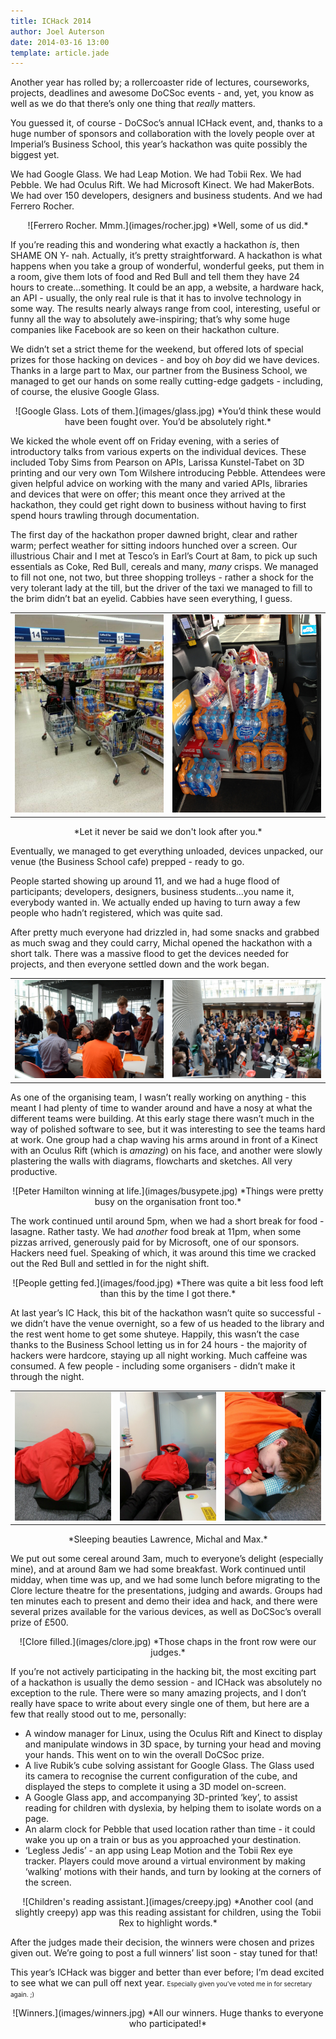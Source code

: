 ```yaml
---
title: ICHack 2014
author: Joel Auterson
date: 2014-03-16 13:00
template: article.jade
---
```


Another year has rolled by; a rollercoaster ride of lectures, courseworks, projects, deadlines and awesome DoCSoc events - and, yet, you know as well as we do that there’s only one thing that *really* matters.

You guessed it, of course - DoCSoc’s annual ICHack event, and, thanks to a huge number of sponsors and collaboration with the lovely people over at Imperial’s Business School, this year’s hackathon was quite possibly the biggest yet. 

We had Google Glass.
We had Leap Motion.
We had Tobii Rex.
We had Pebble.
We had Oculus Rift.
We had Microsoft Kinect.
We had MakerBots.
We had over 150 developers, designers and business students.
And we had Ferrero Rocher.

<center>![Ferrero Rocher. Mmm.](images/rocher.jpg)
*Well, some of us did.*</center>

If you’re reading this and wondering what exactly a hackathon *is*, then SHAME ON Y- nah. Actually, it’s pretty straightforward. A hackathon is what happens when you take a group of wonderful, wonderful geeks, put them in a room, give them lots of food and Red Bull and tell them they have 24 hours to create...something. It could be an app, a website, a hardware hack, an API - usually, the only real rule is that it has to involve technology in some way. The results nearly always range from cool, interesting, useful or funny all the way to absolutely awe-inspiring; that’s why some huge companies like Facebook are so keen on their hackathon culture.

We didn’t set a strict theme for the weekend, but offered lots of special prizes for those hacking on devices - and boy oh *boy* did we have devices. Thanks in a large part to Max, our partner from the Business School, we managed to get our hands on some really cutting-edge gadgets - including, of course, the elusive Google Glass.

<center>![Google Glass. Lots of them.](images/glass.jpg)
*You’d think these would have been fought over. You’d be absolutely right.*</center>

We kicked the whole event off on Friday evening, with a series of introductory talks from various experts on the individual devices. These included Toby Sims from Pearson on APIs, Larissa Kunstel-Tabet on 3D printing and our very own Tom Wilshere introducing Pebble. Attendees were given helpful advice on working with the many and varied APIs, libraries and devices that were on offer; this meant once they arrived at the hackathon, they could get right down to business without having to first spend hours trawling through documentation.

The first day of the hackathon proper dawned bright, clear and rather warm; perfect weather for sitting indoors hunched over a screen. Our illustrious Chair and I met at Tesco’s in Earl’s Court at 8am, to pick up such essentials as Coke, Red Bull, cereals and many, *many* crisps. We managed to fill not one, not two, but three shopping trolleys - rather a shock for the very tolerant lady at the till, but the driver of the taxi we managed to fill to the brim didn’t bat an eyelid. Cabbies have seen everything, I guess.

<center><table><tr><td width="50%"><img src="images/trolleys.jpg"></td><td><img src="images/taxi.jpg"></td></tr></table>
*Let it never be said we don't look after you.*</center>

Eventually, we managed to get everything unloaded, devices unpacked, our venue (the Business School cafe) prepped - ready to go.

People started showing up around 11, and we had a huge flood of participants; developers, designers, business students...you name it, everybody wanted in. We actually ended up having to turn away a few people who hadn’t registered, which was quite sad.

After pretty much everyone had drizzled in, had some snacks and grabbed as much swag and they could carry, Michal opened the hackathon with a short talk. There was a massive flood to get the devices needed for projects, and then everyone settled down and the work began.

<center><table><tr><td width="50%"><img src="images/registration.jpg"></td><td><img src="images/crowd.jpg"></td></tr></table></center>

As one of the organising team, I wasn’t really working on anything - this meant I had plenty of time to wander around and have a nosy at what the different teams were building. At this early stage there wasn’t much in the way of polished software to see, but it was interesting to see the teams hard at work. One group had a chap waving his arms around in front of a Kinect with an Oculus Rift (which is *amazing*) on his face, and another were slowly plastering the walls with diagrams, flowcharts and sketches. All very productive.

<center>![Peter Hamilton winning at life.](images/busypete.jpg)
*Things were pretty busy on the organisation front too.*</center>

The work continued until around 5pm, when we had a short break for food - lasagne. Rather tasty. We had *another* food break at 11pm, when some pizzas arrived, generously paid for by Microsoft, one of our sponsors. Hackers need fuel. Speaking of which, it was around this time we cracked out the Red Bull and settled in for the night shift.

<center>![People getting fed.](images/food.jpg)
*There was quite a bit less food left than this by the time I got there.*</center>

At last year’s IC Hack, this bit of the hackathon wasn’t quite so successful - we didn’t have the venue overnight, so a few of us headed to the library and the rest went home to get some shuteye. Happily, this wasn’t the case thanks to the Business School letting us in for 24 hours - the majority of hackers were hardcore, staying up all night working. Much caffeine was consumed. A few people - including some organisers - didn’t make it through the night.

<center><table><tr><td width="33%"><img src="images/lawrence.jpg"></td><td width="33%"><img src="images/michal.jpg"></td><td width="33%"><img src="images/max.jpg"></td></tr></table>
*Sleeping beauties Lawrence, Michal and Max.*</center>

We put out some cereal around 3am, much to everyone’s delight (especially mine), and at around 8am we had some breakfast. Work continued until midday, when time was up, and we had some lunch before migrating to the Clore lecture theatre for the presentations, judging and awards. Groups had ten minutes each to present and demo their idea and hack, and there were several prizes available for the various devices, as well as DoCSoc’s overall prize of £500.

<center>![Clore filled.](images/clore.jpg)
*Those chaps in the front row were our judges.*</center>

If you’re not actively participating in the hacking bit, the most exciting part of a hackathon is usually the demo session - and ICHack was absolutely no exception to the rule. There were so many amazing projects, and I don’t really have space to write about every single one of them, but here are a few that really stood out to me, personally:

- A window manager for Linux, using the Oculus Rift and Kinect to display and manipulate windows in 3D space, by turning your head and moving your hands. This went on to win the overall DoCSoc prize.
- A live Rubik’s cube solving assistant for Google Glass. The Glass used its camera to recognise the current configuration of the cube, and displayed the steps to complete it using a 3D model on-screen.
- A Google Glass app, and accompanying 3D-printed ‘key’, to assist reading for children with dyslexia, by helping them to isolate words on a page.
- An alarm clock for Pebble that used location rather than time - it could wake you up on a train or bus as you approached your destination.
- ‘Legless Jedis’ - an app using Leap Motion and the Tobii Rex eye tracker. Players could move around a virtual environment by making ‘walking’ motions with their hands, and turn by looking at the corners of the screen.

<center>![Children's reading assistant.](images/creepy.jpg)
*Another cool (and slightly creepy) app was this reading assistant for children, using the Tobii Rex to highlight words.*</center>

After the judges made their decision, the winners were chosen and prizes given out. We’re going to post a full winners’ list soon - stay tuned for that!

This year’s ICHack was bigger and better than ever before; I’m dead excited to see what we can pull off next year.
<span style="font-size: 10px">Especially given you’ve voted me in for secretary again. ;)</span>

<center>![Winners.](images/winners.jpg)
*All our winners. Huge thanks to everyone who participated!*</center>

